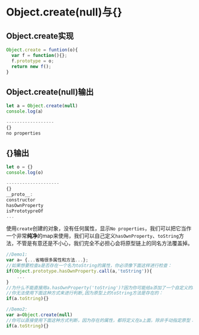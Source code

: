 # Object.create(null)与{}

## Object.create实现

```javascript
Object.create = funtion(o){
  var f = function(){};
  f.prototype = o;
  return new f();
}
```

## Object.create(null)输出

```javascript
let a = Object.create(null)
console.log(a）

------------------
{}
no properties
```

## {}输出

```javascript
let o = {}
console.log(o)

--------------------
{}
__proto__:
constructor
hasOwnProperty
isPrototypreOf
...
```

使用`create`创建的对象，没有任何属性，显示`No properties`，我们可以把它当作一个非常**纯净**的map来使用，我们可以自己定义`hasOwnProperty`、`toString`方法，不管是有意还是不小心，我们完全不必担心会将原型链上的同名方法覆盖掉。

```javascript
//Demo1:
var a= {...省略很多属性和方法...};
//如果想要检查a是否存在一个名为toString的属性，你必须像下面这样进行检查：
if(Object.prototype.hasOwnProperty.call(a,'toString')){
    ...
}
//为什么不能直接用a.hasOwnProperty('toString')?因为你可能给a添加了一个自定义的hasOwnProperty
//你无法使用下面这种方式来进行判断,因为原型上的toString方法是存在的：
if(a.toString){}

//Demo2:
var a=Object.create(null)
//你可以直接使用下面这种方式判断，因为存在的属性，都将定义在a上面，除非手动指定原型：
if(a.toString){}
```
